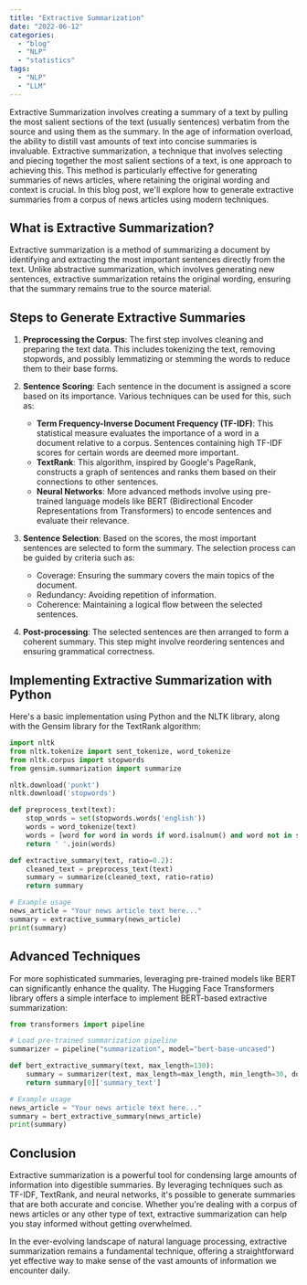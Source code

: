 ```yaml
---
title: "Extractive Summarization"
date: "2022-06-12"
categories: 
  - "blog"
  - "NLP"
  - "statistics"
tags: 
  - "NLP"
  - "LLM"
---
```


Extractive Summarization involves creating a summary of a text by pulling the most salient sections of the text (usually sentences) verbatim from the source and using them as the summary. In the age of information overload, the ability to distill vast amounts of text into concise summaries is invaluable. Extractive summarization, a technique that involves selecting and piecing together the most salient sections of a text, is one approach to achieving this. This method is particularly effective for generating summaries of news articles, where retaining the original wording and context is crucial. In this blog post, we'll explore how to generate extractive summaries from a corpus of news articles using modern techniques.

## What is Extractive Summarization?

Extractive summarization is a method of summarizing a document by identifying and extracting the most important sentences directly from the text. Unlike abstractive summarization, which involves generating new sentences, extractive summarization retains the original wording, ensuring that the summary remains true to the source material.

## Steps to Generate Extractive Summaries

1. **Preprocessing the Corpus**: The first step involves cleaning and preparing the text data. This includes tokenizing the text, removing stopwords, and possibly lemmatizing or stemming the words to reduce them to their base forms.

2. **Sentence Scoring**: Each sentence in the document is assigned a score based on its importance. Various techniques can be used for this, such as:
    - **Term Frequency-Inverse Document Frequency (TF-IDF)**: This statistical measure evaluates the importance of a word in a document relative to a corpus. Sentences containing high TF-IDF scores for certain words are deemed more important.
    - **TextRank**: This algorithm, inspired by Google's PageRank, constructs a graph of sentences and ranks them based on their connections to other sentences.
    - **Neural Networks**: More advanced methods involve using pre-trained language models like BERT (Bidirectional Encoder Representations from Transformers) to encode sentences and evaluate their relevance.

3. **Sentence Selection**: Based on the scores, the most important sentences are selected to form the summary. The selection process can be guided by criteria such as:
    - Coverage: Ensuring the summary covers the main topics of the document.
    - Redundancy: Avoiding repetition of information.
    - Coherence: Maintaining a logical flow between the selected sentences.

4. **Post-processing**: The selected sentences are then arranged to form a coherent summary. This step might involve reordering sentences and ensuring grammatical correctness.

## Implementing Extractive Summarization with Python

Here's a basic implementation using Python and the NLTK library, along with the Gensim library for the TextRank algorithm:

```python
import nltk
from nltk.tokenize import sent_tokenize, word_tokenize
from nltk.corpus import stopwords
from gensim.summarization import summarize

nltk.download('punkt')
nltk.download('stopwords')

def preprocess_text(text):
    stop_words = set(stopwords.words('english'))
    words = word_tokenize(text)
    words = [word for word in words if word.isalnum() and word not in stop_words]
    return ' '.join(words)

def extractive_summary(text, ratio=0.2):
    cleaned_text = preprocess_text(text)
    summary = summarize(cleaned_text, ratio=ratio)
    return summary

# Example usage
news_article = "Your news article text here..."
summary = extractive_summary(news_article)
print(summary)
```

## Advanced Techniques

For more sophisticated summaries, leveraging pre-trained models like BERT can significantly enhance the quality. The Hugging Face Transformers library offers a simple interface to implement BERT-based extractive summarization:

```python
from transformers import pipeline

# Load pre-trained summarization pipeline
summarizer = pipeline("summarization", model="bert-base-uncased")

def bert_extractive_summary(text, max_length=130):
    summary = summarizer(text, max_length=max_length, min_length=30, do_sample=False)
    return summary[0]['summary_text']

# Example usage
news_article = "Your news article text here..."
summary = bert_extractive_summary(news_article)
print(summary)
```

## Conclusion

Extractive summarization is a powerful tool for condensing large amounts of information into digestible summaries. By leveraging techniques such as TF-IDF, TextRank, and neural networks, it's possible to generate summaries that are both accurate and concise. Whether you're dealing with a corpus of news articles or any other type of text, extractive summarization can help you stay informed without getting overwhelmed.

In the ever-evolving landscape of natural language processing, extractive summarization remains a fundamental technique, offering a straightforward yet effective way to make sense of the vast amounts of information we encounter daily.
